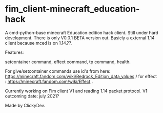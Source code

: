 # fim_client-minecraft_education-hack
A cmd-python-base minecraft Education edition hack client. Still under hard development. There is only V0.0.1 BETA version out.
Basicly a external 1.14 client because mced is on 1.14.??.

Features:
 
 setcontainer command,
 effect command,
 tp command,
 health.
 
 For give/setcontainer commands use id's from here: https://minecraft.fandom.com/wiki/Bedrock_Edition_data_values / for effect : https://minecraft.fandom.com/wiki/Effect .


Currently working on Fim client V1 and reading 1.14 packet protocol.
V1 outcoming date: july 2021?


Made by ClickyDev.
  
